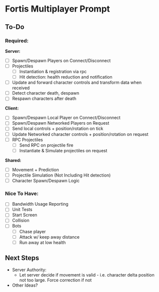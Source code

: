 # Fortis Multiplayer Prompt

## To-Do
### Required:

**Server:**
- [ ] Spawn/Despawn Players on Connect/Disconnect
- [ ] Projectiles
  - [ ] Instantiation & registration via rpc
  - [ ] Hit detection: health reduction and notification
- [ ] Update and forward character controls and transform data when received
- [ ] Detect character death, despawn
- [ ] Respawn characters after death
      
**Client:**
- [ ] Spawn/Despawn Local Player on Connect/Disconnect
- [ ] Spawn/Despawn Networked Players on Request
- [ ] Send local controls + position/rotation on tick
- [ ] Update Networked character controls + position/rotation on request
- [ ] RPC Projectiles
  - [ ] Send RPC on projectile fire
  - [ ] Instantiate & Simulate projectiles on request
        
**Shared:**
- [ ] Movement + Prediction
- [ ] Projectile Simulation (Not Including Hit detection)
- [ ] Character Spawn/Despawn Logic

### Nice To Have:
- [ ] Bandwidth Usage Reporting
- [ ] Unit Tests
- [ ] Start Screen
- [ ] Collision
- [ ] Bots
  - [ ] Chase player
  - [ ] Attack w/ keep away distance
  - [ ] Run away at low health

## Next Steps
- Server Authority:
  - Let server decide if movement is valid - i.e. character delta position not too large. Force correction if not
- Other Ideas?
